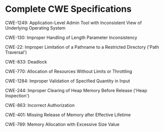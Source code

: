 

# Complete CWE Specifications

CWE-1249: Application-Level Admin Tool with Inconsistent View of Underlying Operating System

CWE-130: Improper Handling of Length Parameter Inconsistency

CWE-22: Improper Limitation of a Pathname to a Restricted Directory ('Path Traversal')

CWE-833: Deadlock

CWE-770: Allocation of Resources Without Limits or Throttling

CWE-1284: Improper Validation of Specified Quantity in Input

CWE-244: Improper Clearing of Heap Memory Before Release ('Heap Inspection')

CWE-863: Incorrect Authorization

CWE-401: Missing Release of Memory after Effective Lifetime

CWE-789: Memory Allocation with Excessive Size Value